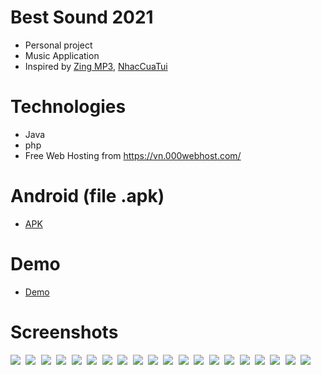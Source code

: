 # Best Sound 2021
- Personal project
- Music Application 
- Inspired by [Zing MP3](https://play.google.com/store/apps/details?id=com.zing.mp3), [NhacCuaTui](https://play.google.com/store/apps/details?id=ht.nct&hl=vi&gl=US)
# Technologies
- Java
- php
- Free Web Hosting from https://vn.000webhost.com/
# Android (file .apk)
- [APK](https://drive.google.com/file/d/1WM8WX2MuiNJ5dla6gF_9BLCxHpOqmyGD/view?usp=sharing)
# Demo
- [Demo](https://youtu.be/72bvRZppxw8)
# Screenshots
<kbd>
  <img src="Images/1.jpg">
  <img src="Images/2.jpg">
  <img src="Images/3.jpg">
   <img src="Images/8.jpg">
  <img src="Images/4.jpg">
  <img src="Images/5.jpg">
  <img src="Images/6.jpg"> 
  <img src="Images/7.jpg">
  <img src="Images/9.jpg">
  <img  src="Images/10.jpg">
  <img src="Images/11.jpg">
  <img src="Images/12.jpg">
  <img src="Images/13.jpg">
  <img src="Images/14.jpg">
  <img src="Images/15.jpg">
  <img src="Images/16.jpg">
  <img src="Images/17.jpg">
  <img src="Images/18.jpg">
  <img src="Images/19.jpg">
  <img src="Images/20.jpg">
</kbd>

